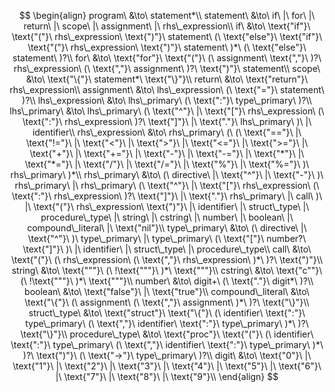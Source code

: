 $$
\begin{align}
program\ &\to\ statement*\\
statement\ &\to\ if\ |\ for\ |\ return\ |\ scope\ |\ assignment\ |\ rhs\_expression\\
if\ &\to\ \text{"if"}\ \text{"("}\ rhs\_expression\ \text{")"}\ statement\ (\ \text{"else"}\ \text{"if"}\ \text{"("}\ rhs\_expression\ \text{")"}\ statement\ )*\ (\ \text{"else"}\ statement\ )?\\
for\ &\to\ \text{"for"}\ \text{"("}\ (\ assignment\ \text{","}\ )?\ rhs\_expression\ (\ \text{","}\ assignment\ )?\ \text{")"}\ statement\\
scope\ &\to\ \text{"\{"}\ statement*\ \text{"\}"}\\
return\ &\to\ \text{"return"}\ rhs\_expression\\
assignment\ &\to\ lhs\_expression\ (\ \text{"="}\ statement\ )?\\
lhs\_expression\ &\to\ lhs\_primary\ (\ \text{":"}\ type\_primary\ )?\\
lhs\_primary\ &\to\ lhs\_primary\ (\ \text{"^"}\ |\ \text{"["}\ rhs\_expression\ (\ \text{":"}\ rhs\_expression\ )?\ \text{"]"}\ |\ \text{"."}\ lhs\_primary\ )\ |\ identifier\\
rhs\_expression\ &\to\ rhs\_primary\ (\ (\ \text{"=="}\ |\ \text{"!="}\ |\ \text{"<"}\ |\ \text{">"}\ |\ \text{"<="}\ |\ \text{">="}\ |\ \text{"+"}\ |\ \text{"+="}\ |\ \text{"-"}\ |\ \text{"-="}\ |\ \text{"*"}\ |\ \text{"*="}\ |\ \text{"/"}\ |\ \text{"/="}\ |\ \text{"%"}\ |\ \text{"%="}\ )\ rhs\_primary\ )*\\
rhs\_primary\ &\to\ (\ directive\ |\ \text{"^"}\ |\ \text{"-"}\ )\ rhs\_primary\ |\ rhs\_primary\ (\ \text{"^"}\ |\ \text{"["}\ rhs\_expression\ (\ \text{":"}\ rhs\_expression\ )?\ \text{"]"}\ |\ \text{"."}\ rhs\_primary\ |\ call\ )\ |\ \text{"("}\ rhs\_expression\ \text{")"}\ |\ identifier\ |\ struct\_type\ |\ procedure\_type\ |\ string\ |\ cstring\ |\ number\ |\ boolean\ |\ compound\_literal\ |\ \text{"nil"}\\
type\_primary\ &\to\ (\ directive\ |\ \text{"^"}\ )\ type\_primary\ |\ type\_primary\ (\ \text{"["}\ number?\ \text{"]"}\ )\ |\ identifier\ |\ struct\_type\ |\ procedure\_type\\
call\ &\to\ \text{"("}\ (\ rhs\_expression\ (\ \text{","}\ rhs\_expression\ )*\ )?\ \text{")"}\\
string\ &\to\ \text{"""}\ (\ !\text{"""}\ )*\ \text{"""}\\
cstring\ &\to\ \text{"c""}\ (\ !\text{"""}\ )*\ \text{"""}\\
number\ &\to\ digit+\ (\ \text{"."}\ digit*\ )?\\
boolean\ &\to\ \text{"false"}\ |\ \text{"true"}\\
compound\_literal\ &\to\ \text{"\{"}\ (\ assignment\ (\ \text{","}\ assignment\ )*\ )?\ \text{"\}"}\\
struct\_type\ &\to\ \text{"struct"}\ \text{"\{"}\ (\ identifier\ \text{":"}\ type\_primary\ (\ \text{","}\ identifier\ \text{":"}\ type\_primary\ )*\ )?\ \text{"\}"}\\
procedure\_type\ &\to\ \text{"proc"}\ \text{"("}\ (\ identifier\ \text{":"}\ type\_primary\ (\ \text{","}\ identifier\ \text{":"}\ type\_primary\ )*\ )?\ \text{")"}\ (\ \text{"->"}\ type\_primary\ )?\\
digit\ &\to\ \text{"0"}\ |\ \text{"1"}\ |\ \text{"2"}\ |\ \text{"3"}\ |\ \text{"4"}\ |\ \text{"5"}\ |\ \text{"6"}\ |\ \text{"7"}\ |\ \text{"8"}\ |\ \text{"9"}\\
\end{align}
$$
